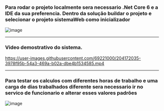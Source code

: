 ### Para rodar o projeto localmente sera necessario .Net Core 6 e a IDE da sua preferencia. Dentro da solução buildar o projeto e selecionar o projeto sistemaWeb como inicializador

![image](https://user-images.githubusercontent.com/69221000/204173629-395e8a91-0bc6-4466-8e63-8ce28d15e5a7.png)


<hr>

### Video demostrativo do sistema.

https://user-images.githubusercontent.com/69221000/204172035-3978f95b-54a3-469a-b02a-dbe4b1534585.mp4

<hr>

### Para testar os calculos com diferentes horas de trabalho e uma carga de dias trabalhados diferente sera necessario ir no servico de funcionario e alterar esses valores padrões

![image](https://user-images.githubusercontent.com/69221000/204172217-5a51ad75-19b0-48fc-a91a-58f6d0aed778.png)



